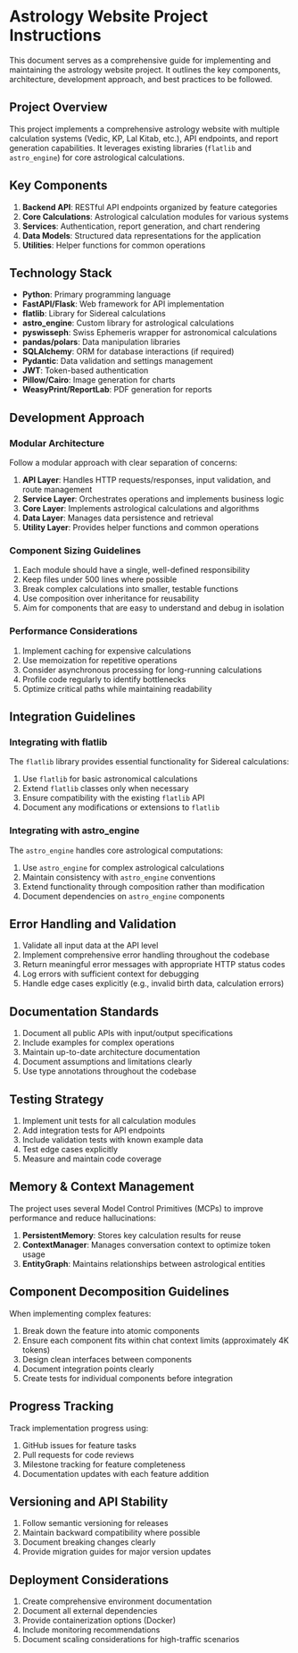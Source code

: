 # Astrology Website Project Instructions

This document serves as a comprehensive guide for implementing and maintaining the astrology website project. It outlines the key components, architecture, development approach, and best practices to be followed.

## Project Overview

This project implements a comprehensive astrology website with multiple calculation systems (Vedic, KP, Lal Kitab, etc.), API endpoints, and report generation capabilities. It leverages existing libraries (`flatlib` and `astro_engine`) for core astrological calculations.

## Key Components

1. **Backend API**: RESTful API endpoints organized by feature categories
2. **Core Calculations**: Astrological calculation modules for various systems
3. **Services**: Authentication, report generation, and chart rendering
4. **Data Models**: Structured data representations for the application
5. **Utilities**: Helper functions for common operations

## Technology Stack

- **Python**: Primary programming language
- **FastAPI/Flask**: Web framework for API implementation
- **flatlib**: Library for Sidereal calculations
- **astro_engine**: Custom library for astrological calculations
- **pyswisseph**: Swiss Ephemeris wrapper for astronomical calculations
- **pandas/polars**: Data manipulation libraries
- **SQLAlchemy**: ORM for database interactions (if required)
- **Pydantic**: Data validation and settings management
- **JWT**: Token-based authentication
- **Pillow/Cairo**: Image generation for charts
- **WeasyPrint/ReportLab**: PDF generation for reports

## Development Approach

### Modular Architecture

Follow a modular approach with clear separation of concerns:

1. **API Layer**: Handles HTTP requests/responses, input validation, and route management
2. **Service Layer**: Orchestrates operations and implements business logic
3. **Core Layer**: Implements astrological calculations and algorithms
4. **Data Layer**: Manages data persistence and retrieval
5. **Utility Layer**: Provides helper functions and common operations

### Component Sizing Guidelines

1. Each module should have a single, well-defined responsibility
2. Keep files under 500 lines where possible
3. Break complex calculations into smaller, testable functions
4. Use composition over inheritance for reusability
5. Aim for components that are easy to understand and debug in isolation

### Performance Considerations

1. Implement caching for expensive calculations
2. Use memoization for repetitive operations
3. Consider asynchronous processing for long-running calculations
4. Profile code regularly to identify bottlenecks
5. Optimize critical paths while maintaining readability

## Integration Guidelines

### Integrating with flatlib

The `flatlib` library provides essential functionality for Sidereal calculations:

1. Use `flatlib` for basic astronomical calculations
2. Extend `flatlib` classes only when necessary
3. Ensure compatibility with the existing `flatlib` API
4. Document any modifications or extensions to `flatlib`

### Integrating with astro_engine

The `astro_engine` handles core astrological computations:

1. Use `astro_engine` for complex astrological calculations
2. Maintain consistency with `astro_engine` conventions
3. Extend functionality through composition rather than modification
4. Document dependencies on `astro_engine` components

## Error Handling and Validation

1. Validate all input data at the API level
2. Implement comprehensive error handling throughout the codebase
3. Return meaningful error messages with appropriate HTTP status codes
4. Log errors with sufficient context for debugging
5. Handle edge cases explicitly (e.g., invalid birth data, calculation errors)

## Documentation Standards

1. Document all public APIs with input/output specifications
2. Include examples for complex operations
3. Maintain up-to-date architecture documentation
4. Document assumptions and limitations clearly
5. Use type annotations throughout the codebase

## Testing Strategy

1. Implement unit tests for all calculation modules
2. Add integration tests for API endpoints
3. Include validation tests with known example data
4. Test edge cases explicitly
5. Measure and maintain code coverage

## Memory & Context Management

The project uses several Model Control Primitives (MCPs) to improve performance and reduce hallucinations:

1. **PersistentMemory**: Stores key calculation results for reuse
2. **ContextManager**: Manages conversation context to optimize token usage
3. **EntityGraph**: Maintains relationships between astrological entities

## Component Decomposition Guidelines

When implementing complex features:

1. Break down the feature into atomic components
2. Ensure each component fits within chat context limits (approximately 4K tokens)
3. Design clean interfaces between components
4. Document integration points clearly
5. Create tests for individual components before integration

## Progress Tracking

Track implementation progress using:

1. GitHub issues for feature tasks
2. Pull requests for code reviews
3. Milestone tracking for feature completeness
4. Documentation updates with each feature addition

## Versioning and API Stability

1. Follow semantic versioning for releases
2. Maintain backward compatibility where possible
3. Document breaking changes clearly
4. Provide migration guides for major version updates

## Deployment Considerations

1. Create comprehensive environment documentation
2. Document all external dependencies
3. Provide containerization options (Docker)
4. Include monitoring recommendations
5. Document scaling considerations for high-traffic scenarios 